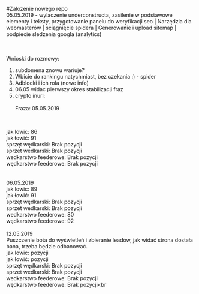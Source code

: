 #Zalozenie nowego repo<br>
05.05.2019 - wylaczenie underconstructa, zasilenie w podstawowe elementy i teksty, przygotowanie panelu do weryfikacji seo | Narzędzia dla webmasterów | sciągnięcie spidera | Generowanie i  upload sitemap | podpiecie sledzenia googla (analytics)

<br><br>
Wnioski do rozmowy:<br>
1. subdomena znowu wariuje?
2. Wbicie do rankingu natychmiast, bez czekania :) - spider
3. Adblocki i ich rola (nowe info)
4. 06.05 widac pierwszy okres stabilizacji fraz
5. crypto inurl:
<br><br>
Fraza:
05.05.2019 
<br>

jak lowic:	86<br>
jak łowić:	91<br>
sprzęt wędkarski:	Brak pozycji<br>
sprzet wedkarski:	Brak pozycji<br>
wedkarstwo feederowe:	Brak pozycji<br>
wędkarstwo feederowe:	Brak pozycji<br>
<br><br>
06.05.2019<br>
jak lowic:	89<br>
jak łowić:	91<br>
sprzęt wędkarski:	Brak pozycji<br>
sprzet wedkarski:	Brak pozycji<br>
wedkarstwo feederowe:	80<br>
wędkarstwo feederowe:	92<br><br>
12.05.2019<br>
Puszczenie bota do wyświetleń i zbieranie leadów, jak widać strona dostała bana, trzeba będzie odbanować.<br>
jak lowic:	pozycji<br>
jak łowić:	pozycji<br>
sprzęt wędkarski:	Brak pozycji<br>
sprzet wedkarski:	Brak pozycji<br>
wedkarstwo feederowe:	Brak pozycji<br>
wędkarstwo feederowe:	Brak pozycji<br
